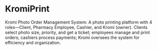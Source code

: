 # KromiPrint
Kromi Photo Order Management System: A photo printing platform with 4 roles—Client, Pharmacy Employee, Cashier, and Kromi (owner). Clients select photo size, priority, and get a ticket; employees manage and print orders; cashiers process payments; Kromi oversees the system for efficiency and organization.
